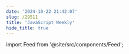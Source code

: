 ```yaml
---
date: '2024-10-22 21:42:07'
slug: /29511
title: 'JavaScript Weekly'
hide_title: true
---
```


import Feed from '@site/src/components/Feed';

<Feed source="javascriptweekly" />
